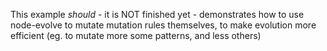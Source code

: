 This example *should* - it is NOT finished yet - demonstrates
how to use node-evolve to mutate mutation rules themselves,
to make evolution more efficient (eg. to mutate more some
patterns, and less others)
